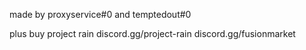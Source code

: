 made by proxyservice#0 and temptedout#0

plus buy project rain
discord.gg/project-rain
discord.gg/fusionmarket

